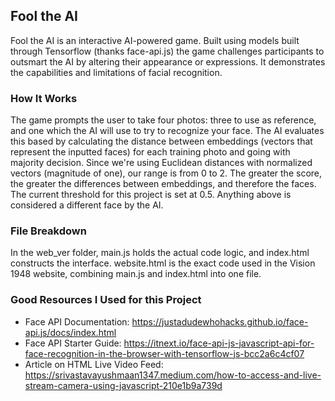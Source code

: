 ## Fool the AI  
Fool the AI is an interactive AI-powered game. Built using models built through Tensorflow (thanks face-api.js) the game challenges participants to outsmart the AI by altering their appearance or expressions. It demonstrates the capabilities and limitations of facial recognition.  

### How It Works    
The game prompts the user to take four photos: three to use as reference, and one which the AI will use to try to recognize your face. The AI evaluates this based by calculating the distance between embeddings (vectors that represent the inputted faces) for each training photo and going with majority decision. Since we're using Euclidean distances with normalized vectors (magnitude of one), our range is from 0 to 2. The greater the score, the greater the differences between embeddings, and therefore the faces. The current threshold for this project is set at 0.5. Anything above is considered a different face by the AI.  

### File Breakdown  
In the web_ver folder, main.js holds the actual code logic, and index.html constructs the interface. website.html is the exact code used in the Vision 1948 website, combining main.js and index.html into one file.

### Good Resources I Used for this Project  
- Face API Documentation: https://justadudewhohacks.github.io/face-api.js/docs/index.html  
- Face API Starter Guide: https://itnext.io/face-api-js-javascript-api-for-face-recognition-in-the-browser-with-tensorflow-js-bcc2a6c4cf07  
- Article on HTML Live Video Feed: https://srivastavayushmaan1347.medium.com/how-to-access-and-live-stream-camera-using-javascript-210e1b9a739d
